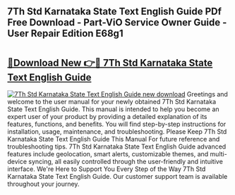 ## 7Th Std Karnataka State Text English Guide PDf Free Download - Part-ViO Service Owner Guide - User Repair Edition E68g1

# <h2><a href="http://bc48860.oget.top/?id=7Th+Std+Karnataka+State+Text+English+Guide">🔗Download New 👉🔴 7Th Std Karnataka State Text English Guide</a></h2>

[![7Th Std Karnataka State Text English Guide new download](https://i.imgur.com/5g1atiW.png)](http://bc48860.oget.top/?id=7Th+Std+Karnataka+State+Text+English+Guide)
Greetings and welcome to the user manual for your newly obtained 7Th Std Karnataka State Text English Guide. This manual is intended to help you become an expert user of your product by providing a detailed explanation of its features, functions, and benefits. You will find step-by-step instructions for installation, usage, maintenance, and troubleshooting. Please Keep 7Th Std Karnataka State Text English Guide This Manual For future reference and troubleshooting tips. 7Th Std Karnataka State Text English Guide advanced features include geolocation, smart alerts, customizable themes, and multi-device syncing, all easily controlled through the user-friendly and intuitive interface. We're Here to Support You Every Step of the Way 7Th Std Karnataka State Text English Guide. Our customer support team is available throughout your journey.
